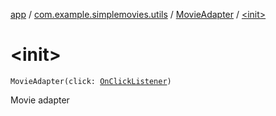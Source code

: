 [app](../../index.md) / [com.example.simplemovies.utils](../index.md) / [MovieAdapter](index.md) / [&lt;init&gt;](./-init-.md)

# &lt;init&gt;

`MovieAdapter(click: `[`OnClickListener`](../-on-click-listener/index.md)`)`

Movie adapter

